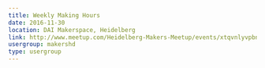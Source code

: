 ```yaml
---
title: Weekly Making Hours
date: 2016-11-30
location: DAI Makerspace, Heidelberg
link: http://www.meetup.com/Heidelberg-Makers-Meetup/events/xtqvnlyvpbnc/
usergroup: makershd
type: usergroup
---
```

